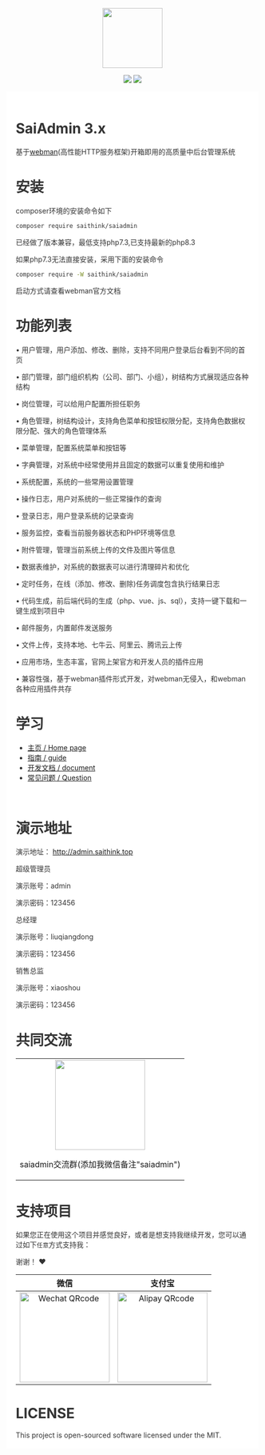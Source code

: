 <p align="center">
  <img src="https://saithink.top/img/logo.png" width="120" />
</p>
<p align="center">
  <img src="https://svg.hamm.cn/badge.svg?key=License&value=MIT" />
  <img src="https://svg.hamm.cn/badge.svg?key=Version&value=3.0.0" />
</p>

<div style="padding:18px;max-width: 1024px;margin:0 auto;background-color:#fff;color:#333">
<h1>SaiAdmin 3.x</h1>

基于<a href="https://www.workerman.net/doc/webman/" target="_blank">webman</a>(高性能HTTP服务框架)开箱即用的高质量中后台管理系统

<h1>安装</h1>

composer环境的安装命令如下

``` bash
composer require saithink/saiadmin
```

已经做了版本兼容，最低支持php7.3,已支持最新的php8.3

如果php7.3无法直接安装，采用下面的安装命令

``` bash
composer require -W saithink/saiadmin
```

启动方式请查看webman官方文档

<h1>功能列表</h1>
• 用户管理，用户添加、修改、删除，支持不同用户登录后台看到不同的首页

• 部门管理，部门组织机构（公司、部门、小组），树结构方式展现适应各种结构

• 岗位管理，可以给用户配置所担任职务

• 角色管理，树结构设计，支持角色菜单和按钮权限分配，支持角色数据权限分配、强大的角色管理体系

• 菜单管理，配置系统菜单和按钮等

• 字典管理，对系统中经常使用并且固定的数据可以重复使用和维护

• 系统配置，系统的一些常用设置管理

• 操作日志，用户对系统的一些正常操作的查询

• 登录日志，用户登录系统的记录查询

• 服务监控，查看当前服务器状态和PHP环境等信息

• 附件管理，管理当前系统上传的文件及图片等信息

• 数据表维护，对系统的数据表可以进行清理碎片和优化

• 定时任务，在线（添加、修改、删除)任务调度包含执行结果日志

• 代码生成，前后端代码的生成（php、vue、js、sql），支持一键下载和一键生成到项目中

• 邮件服务，内置邮件发送服务

• 文件上传，支持本地、七牛云、阿里云、腾讯云上传

• 应用市场，生态丰富，官网上架官方和开发人员的插件应用

• 兼容性强，基于webman插件形式开发，对webman无侵入，和webman各种应用插件共存

<h1>学习</h1>

<ul>
  <li>
    <a href="https://saithink.top" target="_blank">主页 / Home page</a>
  </li>
  <li>
    <a href="https://saithink.top/pages/52d5c3/" target="_blank">指南 / guide</a>
  </li>
  <li>
    <a href="https://saithink.top/pages/b0a8ec/" target="_blank">开发文档 / document</a>
  </li>
  <li>
    <a href="https://saithink.top/pages/a20ce8/" target="_blank">常见问题 / Question</a>
  </li>
</ul>

<br>

<h1>演示地址</h1>
<p>演示地址： <a href="http://admin.saithink.top">http://admin.saithink.top</a></p>
<p>超级管理员</p>
<p>演示账号：admin</p>
<p>演示密码：123456</p>

<p>总经理</p>
<p>演示账号：liuqiangdong</p>
<p>演示密码：123456</p>

<p>销售总监</p>
<p>演示账号：xiaoshou</p>
<p>演示密码：123456</p>

<h1>共同交流</h1>

<table>
  <tbody>
    <tr>
      <td align="center" valign="middle">
        <img src="https://saithink.top/img/me.png" class="no-zoom" width="180px">
        <p>saiadmin交流群(添加我微信备注"saiadmin")</p>
      </td>
    </tr>
  </tbody>
</table>

<h1>支持项目</h1>

如果您正在使用这个项目并感觉良好，或者是想支持我继续开发，您可以通过如下`任意`方式支持我：

谢谢！ ❤️

| 微信 | 支付宝 |
| :---: | :---: |
| <img src="https://saithink.top/img/qrcode/wechat.png" alt="Wechat QRcode" width=180>| <img src="https://saithink.top/img/qrcode/alipay.png" alt="Alipay QRcode" width=180> |

<div style="clear: both">
<h1>LICENSE</h1>
This project is open-sourced software licensed under the MIT.
</div>

</div>